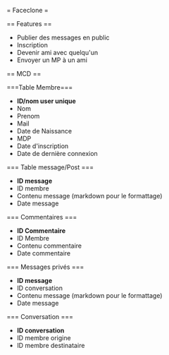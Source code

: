 = Faceclone =

== Features ==

* Publier des messages en public
* Inscription
* Devenir ami avec quelqu'un
* Envoyer un MP à un ami

== MCD ==

===Table Membre===

* __ID/nom user unique__
* Nom
* Prenom
* Mail
* Date de Naissance
* MDP
* Date d'inscription
* Date de dernière connexion

=== Table message/Post ===

* __ID message__
* ID membre
* Contenu message (markdown pour le formattage)
* Date message


=== Commentaires ===

* __ID Commentaire__
* ID Membre
* Contenu commentaire
* Date commentaire

=== Messages privés ===

* __ID message__
* ID conversation
* Contenu message (markdown pour le formattage)
* Date message

=== Conversation ===

* __ID conversation__
* ID membre origine
* ID membre destinataire